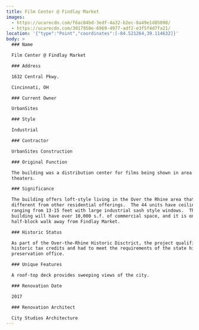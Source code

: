 ```yaml
---
title: Film Center @ Findlay Market
images:
  - https://ucarecdn.com/f6ac04bd-3edf-4a32-b2ec-8a49e1d85098/
  - https://ucarecdn.com/3017950e-6969-4977-adf2-e3f5f4d7fa21/
location: '{"type":"Point","coordinates":[-84.521264,39.114632]}'
body: >
  ### Name

  Film Center @ Findlay Market

  ### Address

  1632 Central Pkwy.

  Cincinnati, OH

  ### Current Owner

  UrbanSites

  ### Style

  Industrial

  ### Contractor

  UrbanSites Construction

  ### Original Function

  The building was a distribution center for films being shown in area movie
  theaters.

  ### Significance

  The building offers loft-style living in the Over the Rhine area that is very
  different from other residential offerings.  The 44 units have ceiling heights
  ranging from 13-15 feet with large industrial sash style windows.  The
  building will have over 10,000 s.f. of commercial space, and it is only a
  half-block walk away from Findlay Market.

  ### Historic Status

  As part of the Over-the-Rhine Historic Disctrict, the project qualified for
  historic tax credits and had to meet the requirements of the state historic
  preservation office.

  ### Unique Features

  A roof-top deck provides sweeping views of the city.

  ### Renovation Date

  2017

  ### Renovation Architect

  City Studios Architecture
---
```

